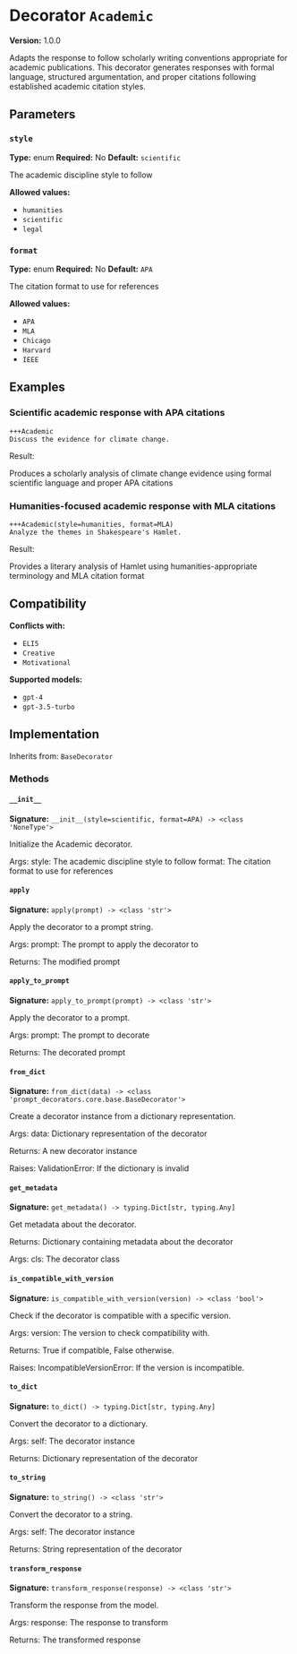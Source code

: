 # Decorator `Academic`

**Version:** 1.0.0

Adapts the response to follow scholarly writing conventions appropriate for academic publications. This decorator generates responses with formal language, structured argumentation, and proper citations following established academic citation styles.

## Parameters

### `style`

**Type:** enum
**Required:** No
**Default:** `scientific`

The academic discipline style to follow

**Allowed values:**

- `humanities`
- `scientific`
- `legal`

### `format`

**Type:** enum
**Required:** No
**Default:** `APA`

The citation format to use for references

**Allowed values:**

- `APA`
- `MLA`
- `Chicago`
- `Harvard`
- `IEEE`

## Examples

### Scientific academic response with APA citations

```
+++Academic
Discuss the evidence for climate change.
```

Result:

Produces a scholarly analysis of climate change evidence using formal scientific language and proper APA citations

### Humanities-focused academic response with MLA citations

```
+++Academic(style=humanities, format=MLA)
Analyze the themes in Shakespeare's Hamlet.
```

Result:

Provides a literary analysis of Hamlet using humanities-appropriate terminology and MLA citation format

## Compatibility

**Conflicts with:**

- `ELI5`
- `Creative`
- `Motivational`

**Supported models:**

- `gpt-4`
- `gpt-3.5-turbo`

## Implementation

Inherits from: `BaseDecorator`

### Methods

#### `__init__`

**Signature:** `__init__(style=scientific, format=APA) -> <class 'NoneType'>`

Initialize the Academic decorator.

Args:
    style: The academic discipline style to follow
    format: The citation format to use for references

#### `apply`

**Signature:** `apply(prompt) -> <class 'str'>`

Apply the decorator to a prompt string.

Args:
    prompt: The prompt to apply the decorator to


Returns:
    The modified prompt

#### `apply_to_prompt`

**Signature:** `apply_to_prompt(prompt) -> <class 'str'>`

Apply the decorator to a prompt.

Args:
    prompt: The prompt to decorate

Returns:
    The decorated prompt

#### `from_dict`

**Signature:** `from_dict(data) -> <class 'prompt_decorators.core.base.BaseDecorator'>`

Create a decorator instance from a dictionary representation.

Args:
    data: Dictionary representation of the decorator

Returns:
    A new decorator instance

Raises:
    ValidationError: If the dictionary is invalid

#### `get_metadata`

**Signature:** `get_metadata() -> typing.Dict[str, typing.Any]`

Get metadata about the decorator.

Returns:
    Dictionary containing metadata about the decorator


Args:
    cls: The decorator class

#### `is_compatible_with_version`

**Signature:** `is_compatible_with_version(version) -> <class 'bool'>`

Check if the decorator is compatible with a specific version.

Args:
    version: The version to check compatibility with.


Returns:
    True if compatible, False otherwise.


Raises:
    IncompatibleVersionError: If the version is incompatible.

#### `to_dict`

**Signature:** `to_dict() -> typing.Dict[str, typing.Any]`

Convert the decorator to a dictionary.

Args:
    self: The decorator instance

Returns:
    Dictionary representation of the decorator

#### `to_string`

**Signature:** `to_string() -> <class 'str'>`

Convert the decorator to a string.

Args:
    self: The decorator instance

Returns:
    String representation of the decorator

#### `transform_response`

**Signature:** `transform_response(response) -> <class 'str'>`

Transform the response from the model.

Args:
    response: The response to transform

Returns:
    The transformed response
